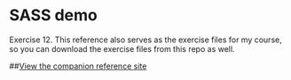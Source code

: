 SASS demo
============

Exercise 12. This reference also serves as the exercise files for my course, so you can download the exercise files from this repo as well.

##[View the companion reference site](http://pdesibour.studio.mcad.edu/sass_demo/)
